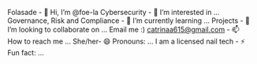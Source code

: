 Folasade - 👋 Hi, I’m @foe-la
Cybersecurity - 👀 I’m interested in ...
Governance, Risk and Compliance - 🌱 I’m currently learning ...
Projects - 💞️ I’m looking to collaborate on ...
Email me :) catrinaa615@gmail.com - 📫 How to reach me ...
She/her- 😄 Pronouns: ...
I am a licensed nail tech - ⚡ Fun fact: ...

<!---
foe-la/foe-la is a ✨ special ✨ repository because its `README.md` (this file) appears on your GitHub profile.
You can click the Preview link to take a look at your changes.
--->
